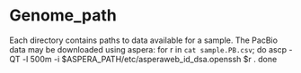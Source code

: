 # Genome_path
Each directory contains paths to data available for a sample. The PacBio data may be downloaded using aspera:
for r in `cat sample.PB.csv`; do 
ascp -QT  -l 500m  -i $ASPERA_PATH/etc/asperaweb_id_dsa.openssh $r . 
done 
